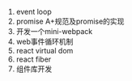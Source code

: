 1. event loop
1. promise A+规范及promise的实现
1. 开发一个mini-webpack    
4. web事件循环机制
5. react virtual dom
6. react fiber
7. 组件库开发


